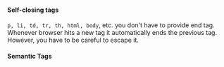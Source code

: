 #### Self-closing tags
`p, li, td, tr, th, html, body`, etc. you don't have to provide end tag. Whenever browser hits a new tag it automatically ends the previous tag. However, you have to be careful to escape it.

#### Semantic Tags
